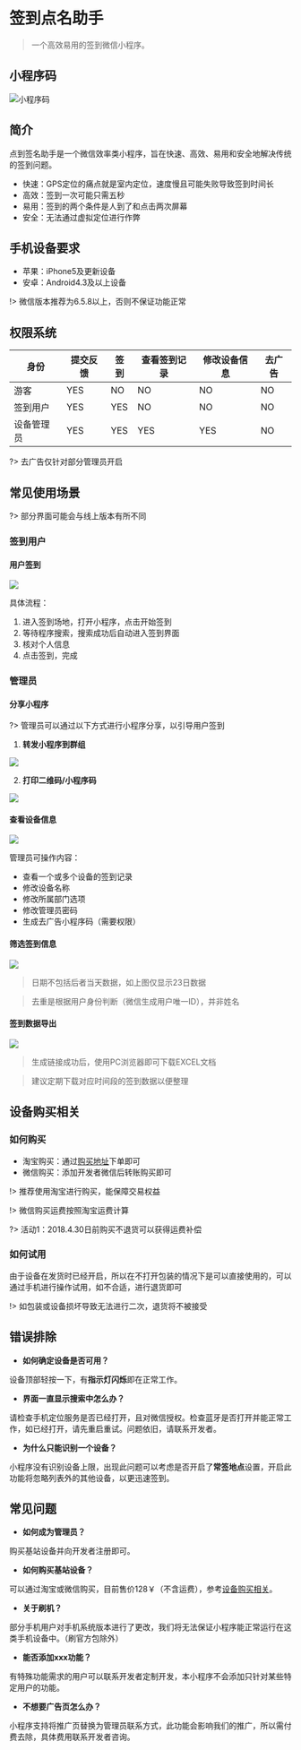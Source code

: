 # 签到点名助手

> 一个高效易用的签到微信小程序。

## 小程序码

![小程序码](https://github.com/Fndroid/beacon_docs/blob/master/imgs/mpcode.jpg?raw=true)

## 简介

点到签名助手是一个微信效率类小程序，旨在快速、高效、易用和安全地解决传统的签到问题。

- 快速：GPS定位的痛点就是室内定位，速度慢且可能失败导致签到时间长
- 高效：签到一次可能只需五秒
- 易用：签到的两个条件是人到了和点击两次屏幕
- 安全：无法通过虚拟定位进行作弊

## 手机设备要求

- 苹果：iPhone5及更新设备
- 安卓：Android4.3及以上设备

!> 微信版本推荐为6.5.8以上，否则不保证功能正常

## 权限系统

|身份|提交反馈|签到|查看签到记录|修改设备信息|去广告|
|-|-|-|-|-|-|
|游客|YES|NO|NO|NO|NO|
|签到用户| YES|YES|NO|NO|NO|
|设备管理员|YES|YES|YES|YES|NO|

?> 去广告仅针对部分管理员开启

## 常见使用场景

?> 部分界面可能会与线上版本有所不同

### 签到用户

#### 用户签到

![](https://github.com/Fndroid/beacon_docs/blob/master/imgs/use.jpg?raw=true)

具体流程：
1. 进入签到场地，打开小程序，点击开始签到
2. 等待程序搜索，搜索成功后自动进入签到界面
3. 核对个人信息
4. 点击签到，完成

### 管理员

#### 分享小程序

?> 管理员可以通过以下方式进行小程序分享，以引导用户签到

1. **转发小程序到群组**

 ![](https://github.com/Fndroid/beacon_docs/blob/master/imgs/use5.jpg?raw=true)

2. **打印二维码/小程序码**

  ![](https://github.com/Fndroid/beacon_docs/blob/master/imgs/use6.jpg?raw=true)


#### 查看设备信息

![](https://github.com/Fndroid/beacon_docs/blob/master/imgs/use2.jpg?raw=true)

管理员可操作内容：
- 查看一个或多个设备的签到记录
- 修改设备名称
- 修改所属部门选项
- 修改管理员密码
- 生成去广告小程序码（需要权限）

#### 筛选签到信息

![](https://github.com/Fndroid/beacon_docs/blob/master/imgs/use3.jpg?raw=true)

> 日期不包括后者当天数据，如上图仅显示23日数据

> 去重是根据用户身份判断（微信生成用户唯一ID），并非姓名

#### 签到数据导出

![](https://github.com/Fndroid/beacon_docs/blob/master/imgs/use4.jpg?raw=true)

> 生成链接成功后，使用PC浏览器即可下载EXCEL文档

> 建议定期下载对应时间段的签到数据以便整理

## 设备购买相关

### 如何购买

- 淘宝购买：通过[购买地址](https://item.taobao.com/item.htm?spm=a1z38n.10677092.0.0.e24a1debwWkPsQ&id=560533511786)下单即可
- 微信购买：添加开发者微信后转账购买即可

!> 推荐使用淘宝进行购买，能保障交易权益

!> 微信购买运费按照淘宝运费计算

?> 活动1：2018.4.30日前购买不退货可以获得运费补偿

### 如何试用

由于设备在发货时已经开启，所以在不打开包装的情况下是可以直接使用的，可以通过手机进行操作试用，如不合适，进行退货即可

!> 如包装或设备损坏导致无法进行二次，退货将不被接受

## 错误排除

- **如何确定设备是否可用？**

 设备顶部轻按一下，有**指示灯闪烁**即在正常工作。

- **界面一直显示搜索中怎么办？**

 请检查手机定位服务是否已经打开，且对微信授权。检查蓝牙是否打开并能正常工作，如已经打开，请先重启重试。问题依旧，请联系开发者。

- **为什么只能识别一个设备？**

 小程序没有识别设备上限，出现此问题可以考虑是否开启了**常签地点**设置，开启此功能将忽略列表外的其他设备，以更迅速签到。


## 常见问题

- **如何成为管理员？**

 购买基站设备并向开发者注册即可。
- **如何购买基站设备？**

 可以通过淘宝或微信购买，目前售价128￥（不含运费），参考[设备购买相关](#设备购买相关)。

- **关于刷机？**

 部分手机用户对手机系统版本进行了更改，我们将无法保证小程序能正常运行在这类手机设备中。（刷官方包除外）
- **能否添加xxx功能？**

 有特殊功能需求的用户可以联系开发者定制开发，本小程序不会添加只针对某些特定用户的功能。
- **不想要广告页怎么办？**

 小程序支持将推广页替换为管理员联系方式，此功能会影响我们的推广，所以需付费去除，具体费用联系开发者咨询。

